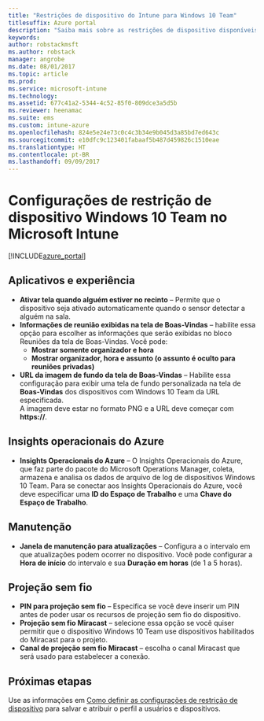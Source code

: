 ```yaml
---
title: "Restrições de dispositivo do Intune para Windows 10 Team"
titlesuffix: Azure portal
description: "Saiba mais sobre as restrições de dispositivo disponíveis para dispositivos Windows 10 Team."
keywords: 
author: robstackmsft
ms.author: robstack
manager: angrobe
ms.date: 08/01/2017
ms.topic: article
ms.prod: 
ms.service: microsoft-intune
ms.technology: 
ms.assetid: 677c41a2-5344-4c52-85f0-809dce3a5d5b
ms.reviewer: heenamac
ms.suite: ems
ms.custom: intune-azure
ms.openlocfilehash: 824e5e24e73c0c4c3b34e9b045d3a85bd7ed643c
ms.sourcegitcommit: e10dfc9c123401fabaaf5b487d459826c1510eae
ms.translationtype: HT
ms.contentlocale: pt-BR
ms.lasthandoff: 09/09/2017
---
```

# <a name="windows-10-team-device-restriction-settings-in-microsoft-intune"></a>Configurações de restrição de dispositivo Windows 10 Team no Microsoft Intune

[!INCLUDE[azure_portal](./includes/azure_portal.md)]


## <a name="apps-and-experience"></a>Aplicativos e experiência

- **Ativar tela quando alguém estiver no recinto** – Permite que o dispositivo seja ativado automaticamente quando o sensor detectar a alguém na sala.
- **Informações de reunião exibidas na tela de Boas-Vindas** – habilite essa opção para escolher as informações que serão exibidas no bloco Reuniões da tela de Boas-Vindas. Você pode:
    - **Mostrar somente organizador e hora**
    - **Mostrar organizador, hora e assunto (o assunto é oculto para reuniões privadas)**
- **URL da imagem de fundo da tela de Boas-Vindas** – Habilite essa configuração para exibir uma tela de fundo personalizada na tela de **Boas-Vindas** dos dispositivos com Windows 10 Team da URL especificada.<br>A imagem deve estar no formato PNG e a URL deve começar com **https://**.

## <a name="azure-operational-insights"></a>Insights operacionais do Azure

- **Insights Operacionais do Azure** – O Insights Operacionais do Azure, que faz parte do pacote do Microsoft Operations Manager, coleta, armazena e analisa os dados de arquivo de log de dispositivos Windows 10 Team.
Para se conectar aos Insights Operacionais do Azure, você deve especificar uma **ID do Espaço de Trabalho** e uma **Chave do Espaço de Trabalho**.

## <a name="maintenance"></a>Manutenção

- **Janela de manutenção para atualizações** – Configura a o intervalo em que atualizações podem ocorrer no dispositivo. Você pode configurar a **Hora de início** do intervalo e sua **Duração em horas** (de 1 a 5 horas).

## <a name="wireless-projection"></a>Projeção sem fio

- **PIN para projeção sem fio** – Especifica se você deve inserir um PIN antes de poder usar os recursos de projeção sem fio do dispositivo.
- **Projeção sem fio Miracast** – selecione essa opção se você quiser permitir que o dispositivo Windows 10 Team use dispositivos habilitados do Miracast para o projeto.
- **Canal de projeção sem fio Miracast** – escolha o canal Miracast que será usado para estabelecer a conexão.


## <a name="next-steps"></a>Próximas etapas

Use as informações em [Como definir as configurações de restrição de dispositivo](device-restrictions-configure.md) para salvar e atribuir o perfil a usuários e dispositivos.
